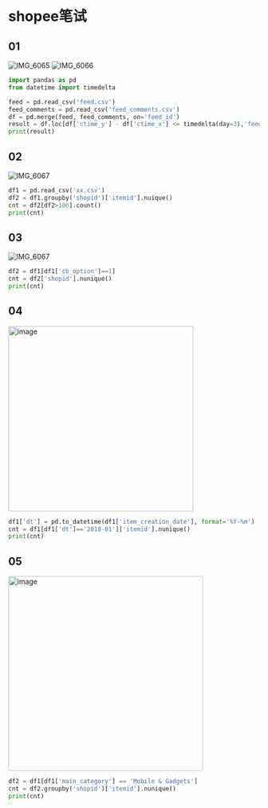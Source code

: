 # shopee笔试
## 01
![IMG_6065](https://user-images.githubusercontent.com/105503216/184270338-cc5ba0f1-9c30-4b45-87da-2c65b838f6a2.JPG)
![IMG_6066](https://user-images.githubusercontent.com/105503216/184270345-2c44378e-e803-4084-a6c0-da6c5dce4c24.JPG)

``` python
import pandas as pd
from datetime import timedelta

feed = pd.read_csv('feed.csv')
feed_comments = pd.read_csv('feed_comments.csv')
df = pd.merge(feed, feed_comments, on='feed_id')
result = df.loc[df['ctime_y'] - df['ctime_x'] <= timedelta(day=3),'feed_id_x'].nunique()
print(result)
```

## 02
![IMG_6067](https://user-images.githubusercontent.com/105503216/184271136-de9bcbef-a508-4e6a-9d7a-64d5cf4842ec.JPG)

``` python
df1 = pd.read_csv('xx.csv')
df2 = df1.groupby('shopid')['itemid'].nuique()
cnt = df2[df2>100].count()
print(cnt)
```

## 03
![IMG_6067](https://user-images.githubusercontent.com/105503216/184271574-67d1d153-7271-49c1-b8aa-14503ac935e3.JPG)

``` python
df2 = df1[df1['cb_option']==1]
cnt = df2['shopid'].nunique()
print(cnt)
```

## 04
<img width="371" alt="image" src="https://user-images.githubusercontent.com/105503216/184272210-8d55db51-8a29-4b2a-8170-99d6e0bff149.png">

``` python
df1['dt'] = pd.to_datetime(df1['item_creation_date'], format='%Y-%m')
cnt = df1[df1['dt']=='2018-01']['itemid'].nunique()
print(cnt)
```

## 05
<img width="390" alt="image" src="https://user-images.githubusercontent.com/105503216/184272277-ea8e731e-9f41-41bc-9dd3-72d0eb3fe710.png">

``` python
df2 = df1[df1['main_category'] == 'Mobile & Gadgets']
cnt = df2.groupby('shopid')['itemid'].nunique()
print(cnt)
```
